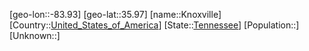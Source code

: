 ﻿---
location: [35.97,-83.93]
type: City
tags:
- geo/City


SpocWebEntityId: 31518
isDeleted: false
confidential: public

---
[geo-lon::-83.93]
[geo-lat::35.97]
[name::Knoxville]
[Country::[United_States_of_America](geo/Continent/North-America/United_States_of_America.md)]
[State::[Tennessee](geo/Continent/North-America/United_States_of_America/Tennessee.md)]
[Population::]
[Unknown::]

